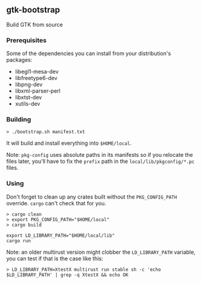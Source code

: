 ## gtk-bootstrap
Build GTK from source

### Prerequisites

Some of the dependencies you can install from your distribution's packages:
- libegl1-mesa-dev
- libfreetype6-dev
- libpng-dev
- libxml-parser-perl
- libxtst-dev
- xutils-dev

### Building

```shell
> ./bootstrap.sh manifest.txt
```
It will build and install everything into `$HOME/local`.

Note: `pkg-config` uses absolute paths in its manifests so if you relocate the files later, you'll have to fix the `prefix` path in the `local/lib/pkgconfig/*.pc` files.

### Using

Don't forget to clean up any crates built without the `PKG_CONFIG_PATH` override. `cargo` can't check that for you.
```shell
> cargo clean
> export PKG_CONFIG_PATH="$HOME/local"
> cargo build
```

```shell
export LD_LIBRARY_PATH="$HOME/local/lib"
cargo run
```
Note: an older multirust version might clobber the `LD_LIBRARY_PATH` variable, you can test if that is the case like this:
```shell
> LD_LIBRARY_PATH=XtestX multirust run stable sh -c 'echo $LD_LIBRARY_PATH' | grep -q XtestX && echo OK
```

